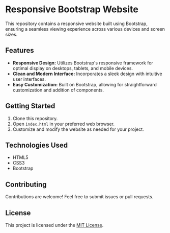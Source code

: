 # Responsive Bootstrap Website

This repository contains a responsive website built using Bootstrap, ensuring a seamless viewing experience across various devices and screen sizes.

## Features

- **Responsive Design:** Utilizes Bootstrap's responsive framework for optimal display on desktops, tablets, and mobile devices.
- **Clean and Modern Interface:** Incorporates a sleek design with intuitive user interfaces.
- **Easy Customization:** Built on Bootstrap, allowing for straightforward customization and addition of components.

## Getting Started

1. Clone this repository.
2. Open `index.html` in your preferred web browser.
3. Customize and modify the website as needed for your project.

## Technologies Used

- HTML5
- CSS3
- Bootstrap

## Contributing

Contributions are welcome! Feel free to submit issues or pull requests.

## License

This project is licensed under the [MIT License](LICENSE).
